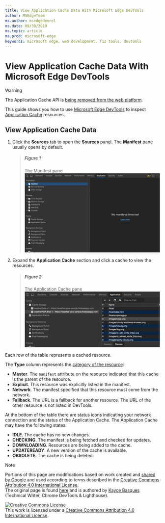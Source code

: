 ```yaml
---
title: View Application Cache Data With Microsoft Edge DevTools
author: MSEdgeTeam
ms.author: msedgedevrel
ms.date: 09/30/2019
ms.topic: article
ms.prod: microsoft-edge
keywords: microsoft edge, web development, f12 tools, devtools
---
```

<!-- Copyright Kayce Basques 

   Licensed under the Apache License, Version 2.0 (the "License");
   you may not use this file except in compliance with the License.
   You may obtain a copy of the License at

       http://www.apache.org/licenses/LICENSE-2.0

   Unless required by applicable law or agreed to in writing, software
   distributed under the License is distributed on an "AS IS" BASIS,
   WITHOUT WARRANTIES OR CONDITIONS OF ANY KIND, either express or implied.
   See the License for the specific language governing permissions and
   limitations under the License.  -->  





# View Application Cache Data With Microsoft Edge DevTools   



> [!WARNING]
> The Application Cache API is [being removed from the web platform][HTMLStandardOfflineWebApplications].  

This guide shows you how to use [Microsoft Edge DevTools][MicrosoftEdgeDevTools] to inspect [Application Cache][MDNWebAPIsWindowApplicationCache] resources.  

## View Application Cache Data   

1.  Click the **Sources** tab to open the **Sources** panel.  The **Manifest** pane usually opens by default.  
    
    > ##### Figure 1  
    > The Manifest pane  
    > ![The Manifest pane][ImageManifestPane]  

1.  Expand the **Application Cache** section and click a cache to view the resources.  

    > ##### Figure 2  
    > The Application Cache pane  
    > ![The Application Cache pane][ImageApplicationCachePane]  

Each row of the table represents a cached resource.  

The **Type** column represents the [category of the resource][MDNHTMLResourcesInAnApplicationCache]:  

*   **Master**.  The `manifest` attribute on the resource indicated that this cache is the parent of the resource.  
*   **Explicit**.  This resource was explicitly listed in the manifest.  
*   **Network**.  The manifest specified that this resource must come from the network.  
*   **Fallback**.  The URL is a fallback for another resource.  The URL of the other resource is not listed in DevTools.  

At the bottom of the table there are status icons indicating your network connection and the status of the Application Cache.  The Application Cache may have the following states:  

*   **IDLE**.  The cache has no new changes.  
*   **CHECKING**.  The manifest is being fetched and checked for updates.  
*   **DOWNLOADING**.  Resources are being added to the cache.  
*   **UPDATEREADY**.  A new version of the cache is available.  
*   **OBSOLETE**.  The cache is being deleted.  

 



<!-- image links -->  

[ImageApplicationCachePane]: images/cache-pane-cache-storage-resources.msft.png "Figure 2: The Application Cache pane"  
[ImageManifestPane]: images/application-manifest.msft.png "Figure 1: The Manifest pane"  

<!-- links -->  

[HTMLStandardOfflineWebApplications]: https://html.spec.whatwg.org/multipage/offline.html#offline "Offline Web applications - HTML Standard"  
[MDNHTMLResourcesInAnApplicationCache]: https://developer.mozilla.org/docs/Web/HTML/Using_the_application_cache#Resources_in_an_application_cache "Resources in an application cache | MDN"  
[MDNWebAPIsWindowApplicationCache]: https://developer.mozilla.org/docs/Web/API/Window/applicationCache "Window.applicationCache - Web APIs | MDN"  
[MicrosoftEdgeDevTools]: https://docs.microsoft.com/microsoft-edge/devtools-guide-chromium "Microsoft Edge \(Chromium\) Developer Tools"  

> [!NOTE]
> Portions of this page are modifications based on work created and [shared by Google][GoogleSitePolicies] and used according to terms described in the [Creative Commons Attribution 4.0 International License][CCA4IL].  
> The original page is found [here](https://developers.google.com/web/tools/chrome-devtools/storage/applicationcache) and is authored by [Kayce Basques][KayceBasques] \(Technical Writer, Chrome DevTools & Lighthouse\).  

[![Creative Commons License][CCby4Image]][CCA4IL]  
This work is licensed under a [Creative Commons Attribution 4.0 International License][CCA4IL].  

[CCA4IL]: http://creativecommons.org/licenses/by/4.0  
[CCby4Image]: https://i.creativecommons.org/l/by/4.0/88x31.png  
[GoogleSitePolicies]: https://developers.google.com/terms/site-policies  
[KayceBasques]: https://developers.google.com/web/resources/contributors/kaycebasques  
